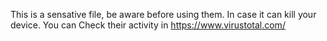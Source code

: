 This is a sensative file, be aware before using them. In case it can kill your device.
You can Check their activity in https://www.virustotal.com/
